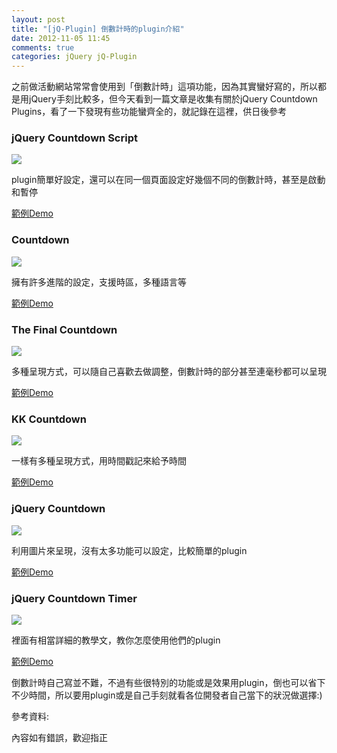 ```yaml
---
layout: post
title: "[jQ-Plugin] 倒數計時的plugin介紹"
date: 2012-11-05 11:45
comments: true
categories: jQuery jQ-Plugin
---
```


之前做活動網站常常會使用到「倒數計時」這項功能，因為其實蠻好寫的，所以都是用jQuery手刻比較多，但今天看到一篇文章是收集有關於jQuery Countdown Plugins，看了一下發現有些功能蠻齊全的，就記錄在這裡，供日後參考

<!--more-->

### jQuery Countdown Script

<img src="https://lh5.googleusercontent.com/-q5CkXGDfwAo/UJc_Gp1lgEI/AAAAAAAAB2E/gjITVcyHIes/s480/lwt_post1.jpg" />

plugin簡單好設定，還可以在同一個頁面設定好幾個不同的倒數計時，甚至是啟動和暫停

<a href="http://www.littlewebthings.com/2010/02/jquery-countdown-script/" target="_blank">範例Demo</a>

### Countdown

<img src="https://lh6.googleusercontent.com/-pmIMh95RX54/UJc_Ga3R2dI/AAAAAAAAB2I/TR6Dtq4DHYw/s480/jquery-countdown.gif" />

擁有許多進階的設定，支援時區，多種語言等

<a href="http://keith-wood.name/countdown.html" target="_blank">範例Demo</a>

### The Final Countdown

<img src="https://lh4.googleusercontent.com/-q5WsQiLTJv4/UJc_FlYN8YI/AAAAAAAAB14/eR6HQ1RxIMo/s403/a1.jpg" />

多種呈現方式，可以隨自己喜歡去做調整，倒數計時的部分甚至連毫秒都可以呈現

<a href="https://github.com/hilios/jquery.countdown" target="_blank">範例Demo</a>

### KK Countdown

<img src="https://lh6.googleusercontent.com/-MKQU1yoPcpA/UJc_Fn8CqaI/AAAAAAAAB2A/AZs0VgXkuco/s600/2.jpg" />

一樣有多種呈現方式，用時間戳記來給予時間

<a href="http://krzysztof-furtak.pl/2010/05/kk-countdown-jquery-plugin/" target="_blank">範例Demo</a>

### jQuery Countdown

<img src="https://lh5.googleusercontent.com/-uIiwnxje1y0/UJdAu1w52KI/AAAAAAAAB2g/-ZVyh0o40DA/s520/3.jpg" />

利用圖片來呈現，沒有太多功能可以設定，比較簡單的plugin

<a href="http://code.google.com/p/jquery-countdown/" target="_blank">範例Demo</a>

### jQuery Countdown Timer

<img src="https://lh5.googleusercontent.com/-fmAgRmTcc40/UJc_FilzH0I/AAAAAAAAB18/qyyvqbxCZfU/s620/jquery-countdown-timer.jpg" />

裡面有相當詳細的教學文，教你怎麼使用他們的plugin

<a href="http://tutorialzine.com/2011/12/countdown-jquery/" target="_blank">範例Demo</a>

倒數計時自己寫並不難，不過有些很特別的功能或是效果用plugin，倒也可以省下不少時間，所以要用plugin或是自己手刻就看各位開發者自己當下的狀況做選擇:)

參考資料:

<a href="http://www.webresourcesdepot.com/jquery-countdown-plugins-for-coming-soon-pages/" target="_blank"></a>

內容如有錯誤，歡迎指正
